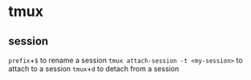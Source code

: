 # tmux

## session

`prefix`+`$` to rename a session
`tmux attach-session -t <my-session>` to attach to a session
`tmux`+`d` to detach from a session














